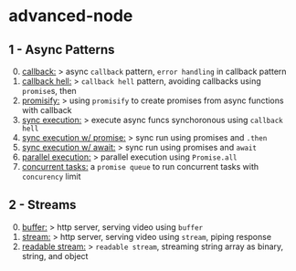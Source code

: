 # advanced-node

## 1 - Async Patterns

0. [callback:](https://github.com/urtuba/advanced-node/blob/master/1-async-paterns/0-callback.js) > async `callback` pattern, `error handling` in callback pattern
1. [callback hell:](https://github.com/urtuba/advanced-node/blob/master/1-async-paterns/1-callback-hell.js) > `callback hell` pattern, avoiding callbacks using `promise`s, then
2. [promisify:](https://github.com/urtuba/advanced-node/blob/master/1-async-paterns/2-promisify.js) > using `promisify` to create promises from async functions with callback
3. [sync execution:](https://github.com/urtuba/advanced-node/blob/master/1-async-paterns/3-sync-execution.js) > execute async funcs synchoronous using `callback hell`
4. [sync execution w/ promise:](https://github.com/urtuba/advanced-node/blob/master/1-async-paterns/4-sync-execution-promise.js) > sync run using promises and `.then`
5. [sync execution w/ await:](https://github.com/urtuba/advanced-node/blob/master/1-async-paterns/5-sync-execution-await.js) > sync run using promises and `await`
6. [parallel execution:](https://github.com/urtuba/advanced-node/blob/master/1-async-paterns/6-parallel-execution.js) > parallel execution using `Promise.all`
7. [concurrent tasks:](https://github.com/urtuba/advanced-node/blob/master/1-async-paterns/7-concurrent-tasks.js) a `promise queue` to run concurrent tasks with `concurency` limit

## 2 - Streams

0. [buffer:](https://github.com/urtuba/advanced-node/blob/master/2-streams/0-buffer.js) > http server, serving video using `buffer`
1. [stream:](https://github.com/urtuba/advanced-node/blob/master/2-streams/0-stream.js) > http server, serving video using `stream`, piping response
2. [readable stream:](https://github.com/urtuba/advanced-node/blob/master/2-streams/0-readable-stream.js) > `readable stream`, streaming string array as binary, string, and object
